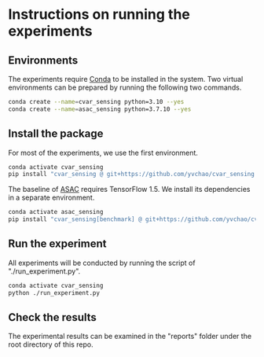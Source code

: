 # Instructions on running the experiments

## Environments
The experiments require [Conda](https://docs.conda.io/projects/miniconda/en/latest/miniconda-install.html) to be installed in the system.
Two virtual environments can be prepared by running the following two commands.
```bash
conda create --name=cvar_sensing python=3.10 --yes
conda create --name=asac_sensing python=3.7.10 --yes
```

## Install the package
For most of the experiments, we use the first environment.
```bash
conda activate cvar_sensing
pip install "cvar_sensing @ git+https://github.com/yvchao/cvar_sensing.git"
```

The baseline of [ASAC](https://github.com/vanderschaarlab/mlforhealthlabpub/tree/main/alg/asac) requires TensorFlow 1.5.
We install its dependencies in a separate environment.
```bash
conda activate asac_sensing
pip install "cvar_sensing[benchmark] @ git+https://github.com/yvchao/cvar_sensing.git"
```

## Run the experiment
All experiments will be conducted by running the script of "./run_experiment.py".
```bash
conda activate cvar_sensing
python ./run_experiment.py
```

## Check the results
The experimental results can be examined in the "reports" folder under the root directory of this repo.
